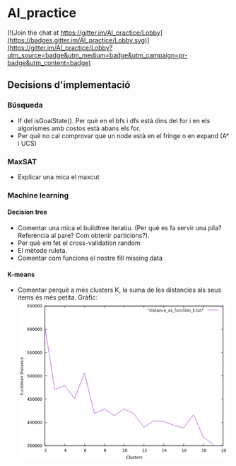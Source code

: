 # AI_practice

[![Join the chat at https://gitter.im/AI_practice/Lobby](https://badges.gitter.im/AI_practice/Lobby.svg)](https://gitter.im/AI_practice/Lobby?utm_source=badge&utm_medium=badge&utm_campaign=pr-badge&utm_content=badge)

## Decisions d'implementació

### Búsqueda

* If del isGoalState(). Per què en el bfs i dfs està dins del for i en els algorismes amb costos està abans els for.
*  Per què no cal comprovar que un node està en el fringe o en expand (A* i UCS)

### MaxSAT

* Explicar una mica el maxcut

### Machine learning

#### Decision tree

* Comentar una mica el buildtree iteratiu. (Per què es fa servir una pila? Referència al pare? Com obtenir particions?).
* Per què em fet el cross-validation random
* El mètode ruleta.
* Comentar com funciona el nostre fill missing data

#### K-means

* Comentar perquè a més clusters K, la suma de les distancies als seus items és més petita. Gràfic:
!["Grafic"](distance_k.png)
